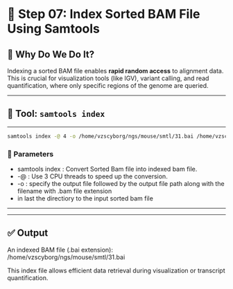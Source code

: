 # 🧷 Step 07: Index Sorted BAM File Using Samtools

## 🎯 Why Do We Do It?
Indexing a sorted BAM file enables **rapid random access** to alignment data. This is crucial for visualization tools (like IGV), variant calling, and read quantification, where only specific regions of the genome are queried.

---
## 🔧 Tool: `samtools index`
---

```bash
samtools index -@ 4 -o /home/vzscyborg/ngs/mouse/smtl/31.bai /home/vzscyborg/ngs/mouse/smtl/31sorted.bam
```

### 🧾 Parameters 
-  samtools index : Convert Sorted  Bam file into indexed bam file.
-  -@ : Use 3 CPU threads to speed up the conversion.
-  -o : specify the output file followed by the output file path along with the filename with .bam file extension
-  in last the directiory to the input sorted bam file

---
---
## ✅ Output
An indexed BAM file (.bai extension):
/home/vzscyborg/ngs/mouse/smtl/31.bai

This index file allows efficient data retrieval during visualization or transcript quantification.
